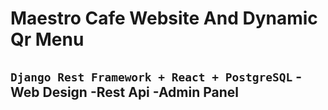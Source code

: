 # Maestro Cafe Website And Dynamic Qr Menu
## **`Django Rest Framework + React + PostgreSQL` -Web Design -Rest Api -Admin Panel**
